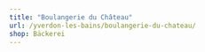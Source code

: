 ```yaml
---
title: "Boulangerie du Château"
url: /yverdon-les-bains/boulangerie-du-chateau/
shop: Bäckerei
---
```

